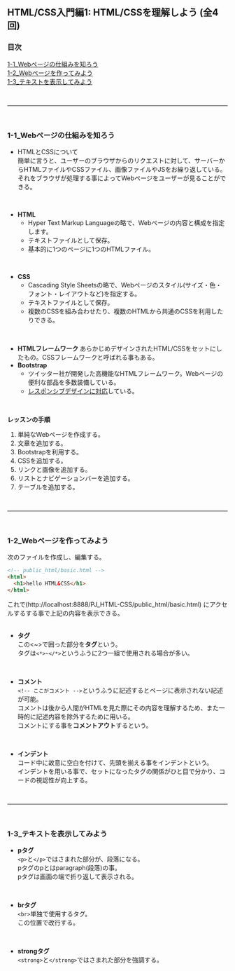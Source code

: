 ## HTML/CSS入門編1: HTML/CSSを理解しよう (全4回)

### 目次
[1-1_Webページの仕組みを知ろう](#1-1_Webページの仕組みを知ろう)</br>
[1-2_Webページを作ってみよう](#1-2_Webページを作ってみよう)</br>
[1-3_テキストを表示してみよう](#1-3_テキストを表示してみよう)</br>

</br>

***
</br>

### 1-1_Webページの仕組みを知ろう
- HTMLとCSSについて</br>
  簡単に言うと、ユーザーのブラウザからのリクエストに対して、サーバーからHTMLファイルやCSSファイル、画像ファイルやJSをお繰り返している。</br>
  それをブラウザが処理する事によってWebページをユーザーが見ることができる。</br>
</br>

- **HTML**
  - Hyper Text Markup Languageの略で、Webページの内容と構成を指定します。
  - テキストファイルとして保存。
  - 基本的に1つのページに1つのHTMLファイル。</br>
</br>

- **CSS**
  - Cascading Style Sheetsの略で、Webページのスタイル(サイズ・色・フォント・レイアウトなど)を指定する。
  - テキストファイルとして保存。
  - 複数のCSSを組み合わせたり、複数のHTMLから共通のCSSを利用したりできる。</br>
</br>

- **HTMLフレームワーク**
  あらかじめデザインされたHTML/CSSをセットにしたもの。CSSフレームワークと呼ばれる事もある。
- **Bootstrap**
  - ツイッター社が開発した高機能なHTMLフレームワーク。Webページの便利な部品を多数装備している。</br>
  - <u>レスポンシブデザインに対応</u>している。</br>
</br>

**レッスンの手順**</br>
1. 単純なWebページを作成する。
2. 文章を追加する。
3. Bootstrapを利用する。
4. CSSを追加する。
5. リンクと画像を追加する。
6. リストとナビゲーションバーを追加する。
7. テーブルを追加する。</br>
</br>

***
</br>

### 1-2_Webページを作ってみよう
次のファイルを作成し、編集する。</br>

```html
<!-- public_html/basic.html -->
<html>
  <h1>hello HTML&CSS</h1>
</html>
```
これで(http://localhost:8888/PJ_HTML-CSS/public_html/basic.html)
にアクセルするする事で上記の内容を表示できる。</br>
</br>

* **タグ**</br>
  この<~>で囲った部分を**タグ**という。</br>
  タグは`<*>~</*>`というふうに2つ一組で使用される場合が多い。</br>
</br>

* **コメント**</br>
  `<!-- ここがコメント -->`というふうに記述するとページに表示されない記述が可能。</br>
  コメントは後から人間がHTMLを見た際にその内容を理解するため、また一時的に記述内容を除外するために用いる。</br>
  コメントにする事を**コメントアウト**するという。</br>
</br>

* **インデント**</br>
  コード中に故意に空白を付けて、先頭を揃える事をインデントという。</br>
  インデントを用いる事で、セットになったタグの関係がひと目で分かり、コードの視認性が向上する。</br>
</br>

***
</br>

### 1-3_テキストを表示してみよう

* **pタグ**</br>
  `<p>`と`</p>`ではさまれた部分が、段落になる。</br>
  pタグのpとはparagraph(段落)の事。</br>
  pタグは画面の端で折り返して表示される。</br>
</br>

* **brタグ**</br>
  `<br>`単独で使用するタグ。</br>
  この位置で改行する。</br>
</br>

* **strongタグ**</br>
  `<strong>`と`</strong>`ではさまれた部分を強調する。</br>
</br>


